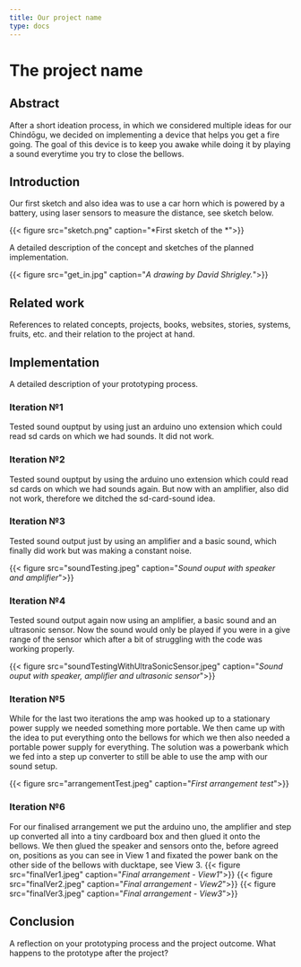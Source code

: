 ```yaml
---
title: Our project name
type: docs
---
```


# The project name

## Abstract

After a short ideation process, in which we considered multiple ideas for our Chindōgu, we decided on implementing a device that helps you get a fire going. The goal of this device is to keep you awake while doing it by playing a sound everytime you try to close the bellows.

## Introduction

Our first sketch and also idea was to use a car horn which is powered by a battery, using laser sensors to measure the distance, see sketch below.

{{< figure src="sketch.png" caption="*First sketch of the *">}}

A detailed description of the concept and sketches of the planned implementation.


{{< figure src="get_in.jpg" caption="*A drawing by David Shrigley.*">}}

## Related work 

References to related concepts, projects, books, websites, stories, systems, fruits, etc. and their relation to the project at hand.

## Implementation 

A detailed description of your prototyping process.

### Iteration №1

Tested sound ouptput by using just an arduino uno extension which could read sd cards on which we had sounds. It did not work.

### Iteration №2

Tested sound ouptput by using the arduino uno extension which could read sd cards on which we had sounds again. But now with an amplifier, also did not work, therefore we ditched the sd-card-sound idea.

### Iteration №3

Tested sound output just by using an amplifier and a basic sound, which finally did work but was making a constant noise.

{{< figure src="soundTesting.jpeg" caption="*Sound ouput with speaker and amplifier*">}}

### Iteration №4

Tested sound output again now using an amplifier, a basic sound and an ultrasonic sensor. Now the sound would only be played if you were in a give range of the sensor which after a bit of struggling with the code was working properly.

{{< figure src="soundTestingWithUltraSonicSensor.jpeg" caption="*Sound ouput with speaker, amplifier and ultrasonic sensor*">}}

### Iteration №5

While for the last two iterations the amp was hooked up to a stationary power supply we needed something more portable. We then came up with the idea to put everything onto the bellows for which we then also needed a portable power supply for everything. The solution was a powerbank which we fed into a step up converter to still be able to use the amp with our sound setup.

{{< figure src="arrangementTest.jpeg" caption="*First arrangement test*">}}

### Iteration №6

For our finalised arrangement we put the arduino uno, the amplifier and step up converted all into a tiny cardboard box and then glued it onto the bellows. We then glued the speaker and sensors onto the, before agreed on, positions as you can see in View 1 and fixated the power bank on the other side of the bellows with ducktape, see View 3.
{{< figure src="finalVer1.jpeg" caption="*Final arrangement - View1*">}}
{{< figure src="finalVer2.jpeg" caption="*Final arrangement - View2*">}}
{{< figure src="finalVer3.jpeg" caption="*Final arrangement - View3*">}}

## Conclusion

A reflection on your prototyping process and the project outcome. What happens to the prototype after the project?